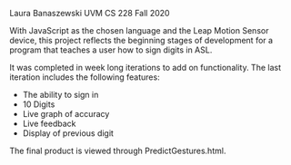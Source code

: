 Laura Banaszewski
UVM
CS 228
Fall 2020

With JavaScript as the chosen language and the Leap Motion Sensor device, this project reflects the beginning stages of development for a program that teaches a user how to
sign digits in ASL. 

It was completed in week long iterations to add on functionality. The last iteration includes the following features:
- The ability to sign in
- 10 Digits
- Live graph of accuracy
- Live feedback
- Display of previous digit

The final product is viewed through PredictGestures.html. 

